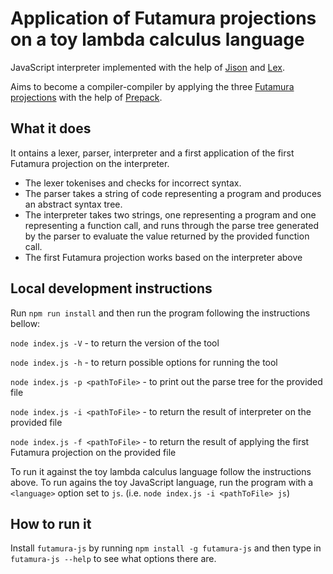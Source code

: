 # Application of Futamura projections on a toy lambda calculus language

JavaScript interpreter implemented with the help of [Jison](https://github.com/zaach/jison) and [Lex](https://github.com/aaditmshah/lexer). 

Aims to become a compiler-compiler by applying the three [Futamura projections](https://en.wikipedia.org/wiki/Partial_evaluation) with the help of [Prepack](https://github.com/facebook/prepack).

## What it does
It ontains a lexer, parser, interpreter and a first application of the first Futamura projection on the interpreter. 
* The lexer tokenises and checks for incorrect syntax.
* The parser takes a string of code representing a program and produces an abstract syntax tree.
* The interpreter takes two strings, one representing a program and one representing a function call, and runs through the parse tree generated by the parser to evaluate the value returned by the provided function call.
* The first Futamura projection works based on the interpreter above

## Local development instructions
Run `npm run install` and then run the program following the instructions bellow:

`node index.js -V` - to return the version of the tool

`node index.js -h` - to return possible options for running the tool

`node index.js -p <pathToFile>` - to print out the parse tree for the provided file

`node index.js -i <pathToFile>` - to return the result of interpreter on the provided file

`node index.js -f <pathToFile>` - to return the result of applying the first Futamura projection on the provided file

To run it against the toy lambda calculus language follow the instructions above. To run agains the toy JavaScript language, run the program with a `<language>` option set to `js`. (i.e. `node index.js -i <pathToFile> js`)

## How to run it
Install `futamura-js` by running `npm install -g futamura-js` and then type in `futamura-js --help` to see what options there are. 